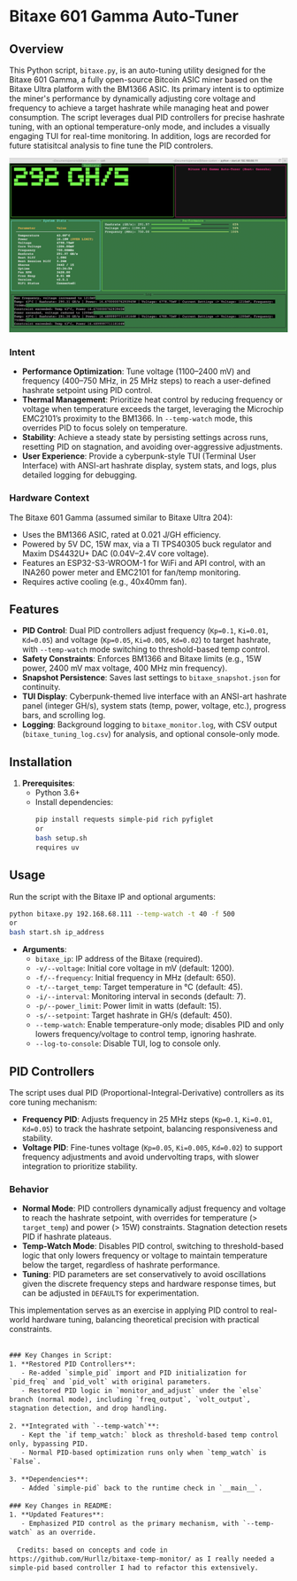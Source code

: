 # Bitaxe 601 Gamma Auto-Tuner

## Overview

This Python script, `bitaxe.py`, is an auto-tuning utility designed for the Bitaxe 601 Gamma, a fully open-source Bitcoin ASIC miner based on the Bitaxe Ultra platform with the BM1366 ASIC. Its primary intent is to optimize the miner's performance by dynamically adjusting core voltage and frequency to achieve a target hashrate while managing heat and power consumption. The script leverages dual PID controllers for precise hashrate tuning, with an optional temperature-only mode, and includes a visually engaging TUI for real-time monitoring. In addition, logs are recorded for future statisitcal analysis to fine tune the PID controlers. 

![example running](screenshot.png)

### Intent
- **Performance Optimization**: Tune voltage (1100–2400 mV) and frequency (400–750 MHz, in 25 MHz steps) to reach a user-defined hashrate setpoint using PID control.
- **Thermal Management**: Prioritize heat control by reducing frequency or voltage when temperature exceeds the target, leveraging the Microchip EMC2101’s proximity to the BM1366. In `--temp-watch` mode, this overrides PID to focus solely on temperature.
- **Stability**: Achieve a steady state by persisting settings across runs, resetting PID on stagnation, and avoiding over-aggressive adjustments.
- **User Experience**: Provide a cyberpunk-style TUI (Terminal User Interface) with ANSI-art hashrate display, system stats, and logs, plus detailed logging for debugging.

### Hardware Context
The Bitaxe 601 Gamma (assumed similar to Bitaxe Ultra 204):
- Uses the BM1366 ASIC, rated at 0.021 J/GH efficiency.
- Powered by 5V DC, 15W max, via a TI TPS40305 buck regulator and Maxim DS4432U+ DAC (0.04V–2.4V core voltage).
- Features an ESP32-S3-WROOM-1 for WiFi and API control, with an INA260 power meter and EMC2101 for fan/temp monitoring.
- Requires active cooling (e.g., 40x40mm fan).

## Features

- **PID Control**: Dual PID controllers adjust frequency (`Kp=0.1`, `Ki=0.01`, `Kd=0.05`) and voltage (`Kp=0.05`, `Ki=0.005`, `Kd=0.02`) to target hashrate, with `--temp-watch` mode switching to threshold-based temp control.
- **Safety Constraints**: Enforces BM1366 and Bitaxe limits (e.g., 15W power, 2400 mV max voltage, 400 MHz min frequency).
- **Snapshot Persistence**: Saves last settings to `bitaxe_snapshot.json` for continuity.
- **TUI Display**: Cyberpunk-themed live interface with an ANSI-art hashrate panel (integer GH/s), system stats (temp, power, voltage, etc.), progress bars, and scrolling log.
- **Logging**: Background logging to `bitaxe_monitor.log`, with CSV output (`bitaxe_tuning_log.csv`) for analysis, and optional console-only mode.

## Installation

1. **Prerequisites**:
   - Python 3.6+
   - Install dependencies:
     ```bash
     pip install requests simple-pid rich pyfiglet
     or
     bash setup.sh
     requires uv
     ```

## Usage

Run the script with the Bitaxe IP and optional arguments:
```bash
python bitaxe.py 192.168.68.111 --temp-watch -t 40 -f 500
or
bash start.sh ip_address
```

- **Arguments**:
  - `bitaxe_ip`: IP address of the Bitaxe (required).
  - `-v/--voltage`: Initial core voltage in mV (default: 1200).
  - `-f/--frequency`: Initial frequency in MHz (default: 650).
  - `-t/--target_temp`: Target temperature in °C (default: 45).
  - `-i/--interval`: Monitoring interval in seconds (default: 7).
  - `-p/--power_limit`: Power limit in watts (default: 15).
  - `-s/--setpoint`: Target hashrate in GH/s (default: 450).
  - `--temp-watch`: Enable temperature-only mode; disables PID and only lowers frequency/voltage to control temp, ignoring hashrate.
  - `--log-to-console`: Disable TUI, log to console only.

## PID Controllers

The script uses dual PID (Proportional-Integral-Derivative) controllers as its core tuning mechanism:
- **Frequency PID**: Adjusts frequency in 25 MHz steps (`Kp=0.1`, `Ki=0.01`, `Kd=0.05`) to track the hashrate setpoint, balancing responsiveness and stability.
- **Voltage PID**: Fine-tunes voltage (`Kp=0.05`, `Ki=0.005`, `Kd=0.02`) to support frequency adjustments and avoid undervolting traps, with slower integration to prioritize stability.

### Behavior
- **Normal Mode**: PID controllers dynamically adjust frequency and voltage to reach the hashrate setpoint, with overrides for temperature (> `target_temp`) and power (> 15W) constraints. Stagnation detection resets PID if hashrate plateaus.
- **Temp-Watch Mode**: Disables PID control, switching to threshold-based logic that only lowers frequency or voltage to maintain temperature below the target, regardless of hashrate performance.
- **Tuning**: PID parameters are set conservatively to avoid oscillations given the discrete frequency steps and hardware response times, but can be adjusted in `DEFAULTS` for experimentation.

This implementation serves as an exercise in applying PID control to real-world hardware tuning, balancing theoretical precision with practical constraints.
```

### Key Changes in Script:
1. **Restored PID Controllers**:
   - Re-added `simple_pid` import and PID initialization for `pid_freq` and `pid_volt` with original parameters.
   - Restored PID logic in `monitor_and_adjust` under the `else` branch (normal mode), including `freq_output`, `volt_output`, stagnation detection, and drop handling.

2. **Integrated with `--temp-watch`**:
   - Kept the `if temp_watch:` block as threshold-based temp control only, bypassing PID.
   - Normal PID-based optimization runs only when `temp_watch` is `False`.

3. **Dependencies**:
   - Added `simple-pid` back to the runtime check in `__main__`.

### Key Changes in README:
1. **Updated Features**:
   - Emphasized PID control as the primary mechanism, with `--temp-watch` as an override.

  Credits: based on concepts and code in https://github.com/Hurllz/bitaxe-temp-monitor/ as I really needed a simple-pid based controller I had to refactor this extensively.
  
